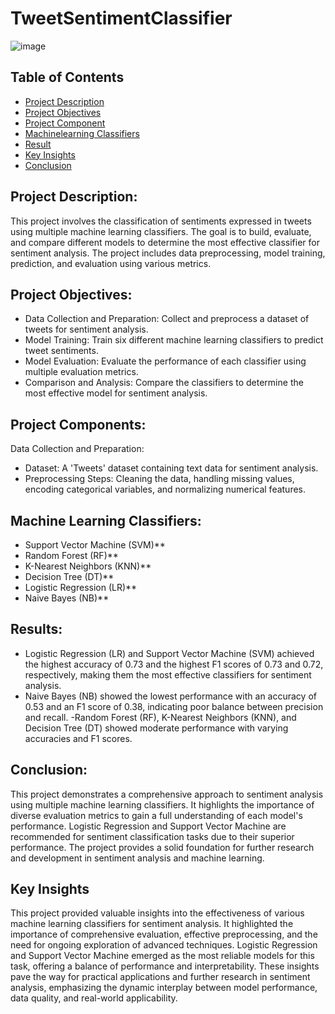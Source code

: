 # TweetSentimentClassifier

![image](https://github.com/akakingsley563/TweetSentimentClassifier/assets/130521961/c960c5ef-530e-4243-80e4-e8123c2b13b2)


## Table of Contents
- [Project Description](#project-Description)
- [Project Objectives](#project-objectives)
- [Project Component](#project-component)
- [Machinelearning Classifiers](#Machinelearning-Classifiers)
- [Result](#result)
- [Key Insights](#key-insights)
- [Conclusion](#Conclusion)





## Project Description:
This project involves the classification of sentiments expressed in tweets using multiple machine learning classifiers. The goal is to build, evaluate, and compare different models to determine the most effective classifier for sentiment analysis. The project includes data preprocessing, model training, prediction, and evaluation using various metrics.

## Project Objectives:
- Data Collection and Preparation: Collect and preprocess a dataset of tweets for sentiment analysis.
- Model Training: Train six different machine learning classifiers to predict tweet sentiments.
- Model Evaluation: Evaluate the performance of each classifier using multiple evaluation metrics.
- Comparison and Analysis: Compare the classifiers to determine the most effective model for sentiment analysis.

## Project Components:

Data Collection and Preparation:
- Dataset: A 'Tweets' dataset containing text data for sentiment analysis.
- Preprocessing Steps: Cleaning the data, handling missing values, encoding categorical variables, and normalizing numerical features.


## Machine Learning Classifiers:
- Support Vector Machine (SVM)**
- Random Forest (RF)**
- K-Nearest Neighbors (KNN)**
- Decision Tree (DT)**
- Logistic Regression (LR)**
- Naive Bayes (NB)**


## Results:
- Logistic Regression (LR) and Support Vector Machine (SVM) achieved the highest accuracy of 0.73 and the highest F1 scores of 0.73 and 0.72, respectively, making them the most effective classifiers for sentiment analysis.
- Naive Bayes (NB) showed the lowest performance with an accuracy of 0.53 and an F1 score of 0.38, indicating poor balance between precision and recall.
-Random Forest (RF), K-Nearest Neighbors (KNN), and Decision Tree (DT) showed moderate performance with varying accuracies and F1 scores.

## Conclusion:
This project demonstrates a comprehensive approach to sentiment analysis using multiple machine learning classifiers. It highlights the importance of diverse evaluation metrics to gain a full understanding of each model's performance. Logistic Regression and Support Vector Machine are recommended for sentiment classification tasks due to their superior performance. The project provides a solid foundation for further research and development in sentiment analysis and machine learning.


## Key Insights
This project provided valuable insights into the effectiveness of various machine learning classifiers for sentiment analysis. It highlighted the importance of comprehensive evaluation, effective preprocessing, and the need for ongoing exploration of advanced techniques. Logistic Regression and Support Vector Machine emerged as the most reliable models for this task, offering a balance of performance and interpretability. These insights pave the way for practical applications and further research in sentiment analysis, emphasizing the dynamic interplay between model performance, data quality, and real-world applicability.

